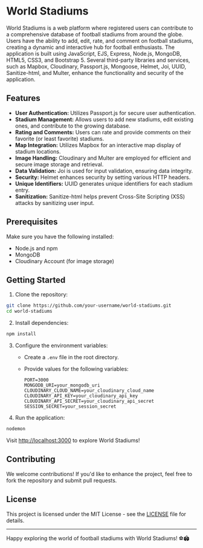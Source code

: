 # World Stadiums

World Stadiums is a web platform where registered users can contribute to a comprehensive database of football stadiums from around the globe. Users have the ability to add, edit, rate, and comment on football stadiums, creating a dynamic and interactive hub for football enthusiasts. The application is built using JavaScript, EJS, Express, Node.js, MongoDB, HTML5, CSS3, and Bootstrap 5. Several third-party libraries and services, such as Mapbox, Cloudinary, Passport.js, Mongoose, Helmet, Joi, UUID, Sanitize-html, and Multer, enhance the functionality and security of the application.

## Features

- **User Authentication:** Utilizes Passport.js for secure user authentication.
- **Stadium Management:** Allows users to add new stadiums, edit existing ones, and contribute to the growing database.
- **Rating and Comments:** Users can rate and provide comments on their favorite (or least favorite) stadiums.
- **Map Integration:** Utilizes Mapbox for an interactive map display of stadium locations.
- **Image Handling:** Cloudinary and Multer are employed for efficient and secure image storage and retrieval.
- **Data Validation:** Joi is used for input validation, ensuring data integrity.
- **Security:** Helmet enhances security by setting various HTTP headers.
- **Unique Identifiers:** UUID generates unique identifiers for each stadium entry.
- **Sanitization:** Sanitize-html helps prevent Cross-Site Scripting (XSS) attacks by sanitizing user input.

## Prerequisites

Make sure you have the following installed:

- Node.js and npm
- MongoDB
- Cloudinary Account (for image storage)

## Getting Started

1. Clone the repository:

```bash
git clone https://github.com/your-username/world-stadiums.git
cd world-stadiums
```

2. Install dependencies:

```bash
npm install
```

3. Configure the environment variables:

   - Create a `.env` file in the root directory.
   - Provide values for the following variables:

     ```env
     PORT=3000
     MONGODB_URI=your_mongodb_uri
     CLOUDINARY_CLOUD_NAME=your_cloudinary_cloud_name
     CLOUDINARY_API_KEY=your_cloudinary_api_key
     CLOUDINARY_API_SECRET=your_cloudinary_api_secret
     SESSION_SECRET=your_session_secret
     ```

4. Run the application:

```bash
nodemon
```

Visit [http://localhost:3000](http://localhost:3000) to explore World Stadiums!

## Contributing

We welcome contributions! If you'd like to enhance the project, feel free to fork the repository and submit pull requests.

## License

This project is licensed under the MIT License - see the [LICENSE](LICENSE) file for details.

---

Happy exploring the world of football stadiums with World Stadiums! ⚽🏟️

